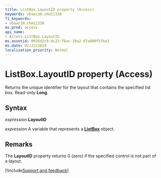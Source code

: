 ```yaml
---
title: ListBox.LayoutID property (Access)
keywords: vbaac10.chm11338
f1_keywords:
- vbaac10.chm11338
ms.prod: access
api_name:
- Access.ListBox.LayoutID
ms.assetid: 0926d2c9-dc23-76ac-29a2-07a800f5fba3
ms.date: 02/22/2019
localization_priority: Normal
---
```



# ListBox.LayoutID property (Access)

Returns the unique identifier for the layout that contains the specified list box. Read-only **Long**.


## Syntax

_expression_.**LayoutID**

_expression_ A variable that represents a **[ListBox](Access.ListBox.md)** object.


## Remarks

The **LayoutID** property returns 0 (zero) if the specified control is not part of a layout.


[!include[Support and feedback](~/includes/feedback-boilerplate.md)]